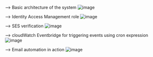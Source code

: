 --> Basic architecture of the system
![image](https://github.com/hpk129/automate-email-sending/assets/118120087/c7accd34-cd6e-4525-bd18-5c2ded44358f)


--> Identity Access Management role
![image](https://github.com/hpk129/automate-email-sending/assets/118120087/97b7c69a-c3c9-4a06-b410-bfcf15129fff)

--> SES verification
![image](https://github.com/hpk129/automate-email-sending/assets/118120087/76ac6221-d8ca-48b2-a342-cf9a951f3c2e)

--> cloudWatch Eventbridge for triggering events using cron expression
![image](https://github.com/hpk129/automate-email-sending/assets/118120087/4a1200ff-d732-4cd1-962a-39b423c8e7e6)

--> Email automation in action
![image](https://github.com/hpk129/automate-email-sending/assets/118120087/dbae6c4d-127c-4bc4-8710-1e2e654f914e)
